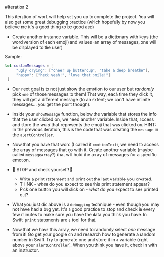 #Iteration 2

This iteration of work will help set you up to complete the project. You will also get some great debugging practice (which hopefully by now you believe me it's a good thing to be good at🤓)

- Create another instance variable. This will be a dictionary with keys (the word version of each emoji) and values (an array of messages, one will be displayed to the user)

Sample:
```swift
let customMessages = [
     "ugly crying": ["cheer up buttercup", "take a deep breathe"],
     "happy": ["heck yeah!", "love that smile!"]
 ]
```

- Our next goal is to not just show the emotion to our user but _randomly_ pick `one` of those messages to them! That way, each time they click it, they will get a different message (to an extent; we can't have infinite messages... you get the point though).

- Inside your `showMessage` function, below the variable that stores the info that the user clicked on, we need another variable. Inside that, access and store the _word_ that represents the emoji that was clicked on. HINT: In the previous iteration, this is the code that was creating the `message` in the `alertController`.

- Now that you have that word (I called it `emotionText`), we need to access the array of messages that go with it. Create another variable (maybe called `messageArray`?) that will hold the array of messages for a specific emotion.

- 🛑 STOP and check yourself! 🛑
    * Write a print statement and print out the last variable you created.
    * THINK - _when_ do you expect to see this print statement appear?
    * Pick one button you will click on - _what_ do you expect to see printed out?

- What you just did above is a `debugging` technique - even though you may not have had a bug yet. It's a good practice to stop and check in every few minutes to make sure you have the data you think you have. In Swift, `print` statements are a tool for that.

- Now that we have this array, we need to randomly select _one_ message from it! Go get your google on and research how to generate a random number in Swift. Try to generate one and store it in a variable (right above your `alertController`). When you think you have it, check in with an instructor.

